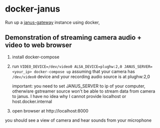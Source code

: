 # docker-janus

Run up a [janus-gateway](https://github.com/meetecho/janus-gateway) instance using docker, 

## Demonstration of streaming camera audio + video to web browser

1. install docker-compose
2. run `VIDEO_DEVICE=/dev/video0 ALSA_DEVICE=plughw:2,0 JANUS_SERVER=<your_ip> docker-compose up` 
    assuming that your camera has `/dev/video0` device and your recording audio source is
    at plughw:2,0

    important: you need to set JANUS_SERVER to ip of your computer, otherwisre gstreamer
    source won't be able to stream data from camera to janus. I have no idea why I cannot
    provide localhost or host.docker.internal

3. open browser at http://localhost:8000

you should see a view of camera and hear sounds from your microphone

